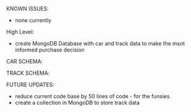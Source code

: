 KNOWN ISSUES:
- none currently

High Level:
- create MongoDB Database with car and track data to make the msot informed purchase decision

CAR SCHEMA:

TRACK SCHEMA:

FUTURE UPDATES:
- reduce current code base by 50 lines of code - for the funsies
- create a collection in MongoDB to store track data
